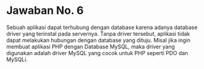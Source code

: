 # Jawaban No. 6

Sebuah aplikasi dapat terhubung dengan database karena adanya database driver yang terinstal pada servernya. Tanpa driver tersebut, aplikasi tidak dapat melakukan hubungan dengan database yang dituju. Misal jika ingin membuat aplikasi PHP dengan Database MySQL, maka driver yang digunakan adalah driver MySQL yang cocok untuk PHP seperti PDO dan MySQLi.